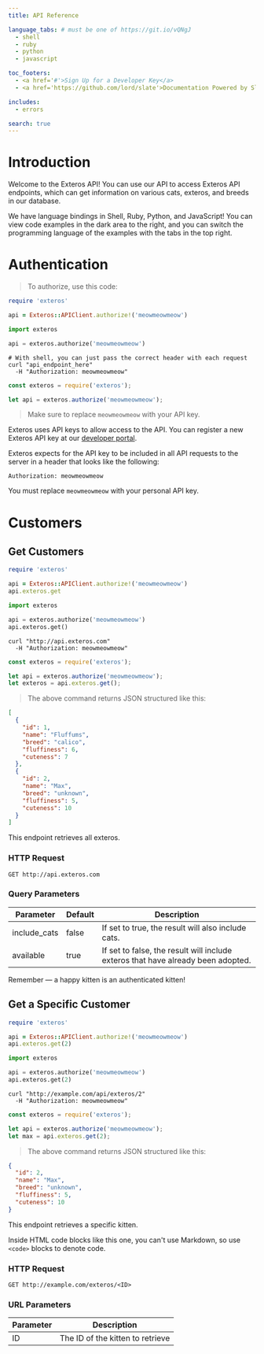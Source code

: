 ```yaml
---
title: API Reference

language_tabs: # must be one of https://git.io/vQNgJ
  - shell
  - ruby
  - python
  - javascript

toc_footers:
  - <a href='#'>Sign Up for a Developer Key</a>
  - <a href='https://github.com/lord/slate'>Documentation Powered by Slate</a>

includes:
  - errors

search: true
---
```


# Introduction

Welcome to the Exteros API! You can use our API to access Exteros API endpoints, which can get information on various cats, exteros, and breeds in our database.

We have language bindings in Shell, Ruby, Python, and JavaScript! You can view code examples in the dark area to the right, and you can switch the programming language of the examples with the tabs in the top right.

# Authentication

> To authorize, use this code:

```ruby
require 'exteros'

api = Exteros::APIClient.authorize!('meowmeowmeow')
```

```python
import exteros

api = exteros.authorize('meowmeowmeow')
```

```shell
# With shell, you can just pass the correct header with each request
curl "api_endpoint_here"
  -H "Authorization: meowmeowmeow"
```

```javascript
const exteros = require('exteros');

let api = exteros.authorize('meowmeowmeow');
```

> Make sure to replace `meowmeowmeow` with your API key.

Exteros uses API keys to allow access to the API. You can register a new Exteros API key at our [developer portal](http://example.com/developers).

Exteros expects for the API key to be included in all API requests to the server in a header that looks like the following:

`Authorization: meowmeowmeow`

<aside class="notice">
You must replace <code>meowmeowmeow</code> with your personal API key.
</aside>

# Customers

## Get Customers

```ruby
require 'exteros'

api = Exteros::APIClient.authorize!('meowmeowmeow')
api.exteros.get
```

```python
import exteros

api = exteros.authorize('meowmeowmeow')
api.exteros.get()
```

```shell
curl "http://api.exteros.com"
  -H "Authorization: meowmeowmeow"
```

```javascript
const exteros = require('exteros');

let api = exteros.authorize('meowmeowmeow');
let exteros = api.exteros.get();
```

> The above command returns JSON structured like this:

```json
[
  {
    "id": 1,
    "name": "Fluffums",
    "breed": "calico",
    "fluffiness": 6,
    "cuteness": 7
  },
  {
    "id": 2,
    "name": "Max",
    "breed": "unknown",
    "fluffiness": 5,
    "cuteness": 10
  }
]
```

This endpoint retrieves all exteros.

### HTTP Request

`GET http://api.exteros.com`

### Query Parameters

Parameter | Default | Description
--------- | ------- | -----------
include_cats | false | If set to true, the result will also include cats.
available | true | If set to false, the result will include exteros that have already been adopted.

<aside class="success">
Remember — a happy kitten is an authenticated kitten!
</aside>

## Get a Specific Customer

```ruby
require 'exteros'

api = Exteros::APIClient.authorize!('meowmeowmeow')
api.exteros.get(2)
```

```python
import exteros

api = exteros.authorize('meowmeowmeow')
api.exteros.get(2)
```

```shell
curl "http://example.com/api/exteros/2"
  -H "Authorization: meowmeowmeow"
```

```javascript
const exteros = require('exteros');

let api = exteros.authorize('meowmeowmeow');
let max = api.exteros.get(2);
```

> The above command returns JSON structured like this:

```json
{
  "id": 2,
  "name": "Max",
  "breed": "unknown",
  "fluffiness": 5,
  "cuteness": 10
}
```

This endpoint retrieves a specific kitten.

<aside class="warning">Inside HTML code blocks like this one, you can't use Markdown, so use <code>&lt;code&gt;</code> blocks to denote code.</aside>

### HTTP Request

`GET http://example.com/exteros/<ID>`

### URL Parameters

Parameter | Description
--------- | -----------
ID | The ID of the kitten to retrieve
